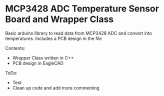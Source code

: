 # MCP3428 ADC Temperature Sensor Board and Wrapper Class 

Basic arduino library to read data from MCP3428 ADC and convert into temperatures. Includes a PCB design in the file

Contents:
- Wrapper Class written in C++
- PCB design in EagleCAD

ToDo:
- Test
- Clean up code and add more commenting

